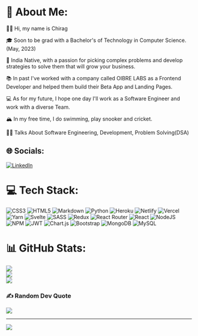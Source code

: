 # 💫 About Me:
👋🏽 Hi, my name is Chirag

🎓 Soon to be grad with a Bachelor's of Technology in Computer Science. (May, 2023)

🌇 India Native, with a passion for picking complex problems and develop strategies to solve them that 
 will grow your business.

📚 In past I've worked with a company called OIBRE LABS as a Frontend Developer and helped them build 
 their Beta App and Landing Pages.

💻 As for my future, I hope one day I'll work as a Software Engineer and work with a diverse Team.

🏔 In my free time, I do swimming, play snooker and cricket.

💪🏽 Talks About Software Engineering,  Development, Problem Solving(DSA)


## 🌐 Socials:
[![LinkedIn](https://img.shields.io/badge/LinkedIn-%230077B5.svg?logo=linkedin&logoColor=white)](https://linkedin.com/in/chirag-agrawal-306811205) 

# 💻 Tech Stack:
![CSS3](https://img.shields.io/badge/css3-%231572B6.svg?style=flat&logo=css3&logoColor=white) ![HTML5](https://img.shields.io/badge/html5-%23E34F26.svg?style=flat&logo=html5&logoColor=white) ![Markdown](https://img.shields.io/badge/markdown-%23000000.svg?style=flat&logo=markdown&logoColor=white) ![Python](https://img.shields.io/badge/python-3670A0?style=flat&logo=python&logoColor=ffdd54) ![Heroku](https://img.shields.io/badge/heroku-%23430098.svg?style=flat&logo=heroku&logoColor=white) ![Netlify](https://img.shields.io/badge/netlify-%23000000.svg?style=flat&logo=netlify&logoColor=#00C7B7) ![Vercel](https://img.shields.io/badge/vercel-%23000000.svg?style=flat&logo=vercel&logoColor=white) ![Yarn](https://img.shields.io/badge/yarn-%232C8EBB.svg?style=flat&logo=yarn&logoColor=white) ![Svelte](https://img.shields.io/badge/svelte-%23f1413d.svg?style=flat&logo=svelte&logoColor=white) ![SASS](https://img.shields.io/badge/SASS-hotpink.svg?style=flat&logo=SASS&logoColor=white) ![Redux](https://img.shields.io/badge/redux-%23593d88.svg?style=flat&logo=redux&logoColor=white) ![React Router](https://img.shields.io/badge/React_Router-CA4245?style=flat&logo=react-router&logoColor=white) ![React](https://img.shields.io/badge/react-%2320232a.svg?style=flat&logo=react&logoColor=%2361DAFB) ![NodeJS](https://img.shields.io/badge/node.js-6DA55F?style=flat&logo=node.js&logoColor=white) ![NPM](https://img.shields.io/badge/NPM-%23000000.svg?style=flat&logo=npm&logoColor=white) ![JWT](https://img.shields.io/badge/JWT-black?style=flat&logo=JSON%20web%20tokens) ![Chart.js](https://img.shields.io/badge/chart.js-F5788D.svg?style=flat&logo=chart.js&logoColor=white) ![Bootstrap](https://img.shields.io/badge/bootstrap-%23563D7C.svg?style=flat&logo=bootstrap&logoColor=white) ![MongoDB](https://img.shields.io/badge/MongoDB-%234ea94b.svg?style=flat&logo=mongodb&logoColor=white) ![MySQL](https://img.shields.io/badge/mysql-%2300f.svg?style=flat&logo=mysql&logoColor=white)
# 📊 GitHub Stats:
![](https://github-readme-stats.vercel.app/api?username=chirag-08x&theme=radical&hide_border=false&include_all_commits=true&count_private=true)<br/>
![](https://github-readme-streak-stats.herokuapp.com/?user=chirag-08x&theme=radical&hide_border=false)<br/>
![](https://github-readme-stats.vercel.app/api/top-langs/?username=chirag-08x&theme=radical&hide_border=false&include_all_commits=true&count_private=true&layout=compact)

### ✍️ Random Dev Quote
![](https://quotes-github-readme.vercel.app/api?type=horizontal&theme=radical)

---
[![](https://visitcount.itsvg.in/api?id=chirag-08x&icon=0&color=0)](https://visitcount.itsvg.in)

<!-- Proudly created with GPRM ( https://gprm.itsvg.in ) -->
